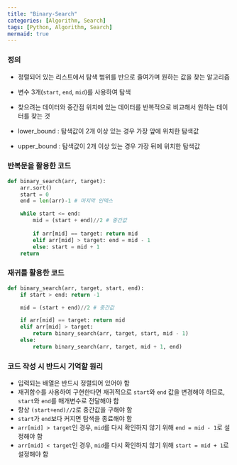 ```yaml
---
title: "Binary-Search"
categories: [Algorithm, Search]
tags: [Python, Algorithm, Search]
mermaid: true
---
```

### 정의  
- 정렬되어 있는 리스트에서 탐색 범위를 반으로 줄여가며 원하는 값을 찾는 알고리즘  
- 변수 3개(`start`, `end`, `mid`)를 사용하여 탐색  
- 찾으려는 데이터와 중간점 위치에 있는 데이터를 반복적으로 비교해서 원하는 데이터를 찾는 것  

- lower_bound : 탐색값이 2개 이상 있는 경우 가장 앞에 위치한 탐색값  
- upper_bound : 탐색값이 2개 이상 있는 경우 가장 뒤에 위치한 탐색값  

### 반복문을 활용한 코드  
```python
def binary_search(arr, target):
    arr.sort()
    start = 0
    end = len(arr)-1 # 마지막 인덱스 

    while start <= end:
        mid = (start + end)//2 # 중간값 
        
        if arr[mid] == target: return mid
        elif arr[mid] > target: end = mid - 1
        else: start = mid + 1
    return
```

### 재귀를 활용한 코드  
```python
def binary_search(arr, target, start, end):
    if start > end: return -1

    mid = (start + end)//2 # 중간값

    if arr[mid] == target: return mid
    elif arr[mid] > target:
        return binary_search(arr, target, start, mid - 1)
    else:
        return binary_search(arr, target, mid + 1, end)
```

### 코드 작성 시 반드시 기억할 원리  
- 입력되는 배열은 반드시 정렬되어 있어야 함  
- 재귀함수를 사용하여 구현한다면 재귀적으로 `start`와 `end` 값을 변경해야 하므로, `start`와 `end`를 매개변수로 전달해야 함  
- 항상 `(start+end)//2`로 중간값을 구해야 함  
- `start`가 `end`보다 커지면 탐색을 종료해야 함  
- `arr[mid] > target`인 경우, `mid`를 다시 확인하지 않기 위해 `end = mid - 1`로 설정해야 함  
- `arr[mid] < target`인 경우, `mid`를 다시 확인하지 않기 위해 `start = mid + 1`로 설정해야 함  